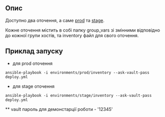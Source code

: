 Опис
--------------

Доступно два оточення, а саме [prod](environments/prod) та [stage](environments/stage).

Кожне оточення містить в собі папку group_vars зі змінними відповідно до кожної групи хостів, та inventory файл для
свого оточення.

Приклад запуску
--------------

- для prod оточення

```
ansible-playbook -i environments/prod/inventory --ask-vault-pass deploy.yml
```

- для stage оточення

```
ansible-playbook -i environments/stage/inventory --ask-vault-pass deploy.yml
```

** vault пароль для демонстарції роботи - '12345'

